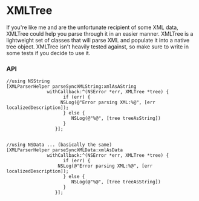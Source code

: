 # XMLTree

If you're like me and  are the unfortunate recipient of some XML data, XMLTree could help you parse through it in an easier manner. 
XMLTree is a lightweight set of classes that will parse XML and populate it into a native tree object.
XMLTree isn't heavily tested against, so make sure to write in some tests if you decide to use it.

### API
	
	//using NSString
	[XMLParserHelper parseSyncXMLString:xmlAsAString
			       withCallback:^(NSError *err, XMLTree *tree) {
						 if (err) {
		           		NSLog(@"Error parsing XML:%@", [err localizedDescription]);
						 } else {
 							NSLog(@"%@", [tree treeAsString])
						 }
					  }];
					
	
	//using NSData ... (basically the same)
	[XMLParserHelper parseSyncXMLData:xmlAsData
			       withCallback:^(NSError *err, XMLTree *tree) {
						 if (err) {
		               NSLog(@"Error parsing XML:%@", [err localizedDescription]);
						 } else {
 							NSLog(@"%@", [tree treeAsString])
						 }
					  }];
